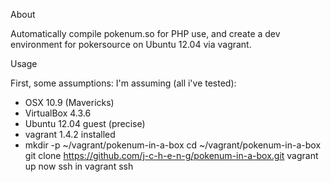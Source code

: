 About

Automatically compile pokenum.so for PHP use, and create a dev environment for pokersource on Ubuntu 12.04 via vagrant.


Usage

First, some assumptions: I'm assuming (all i've tested): 

* OSX 10.9 (Mavericks)
* VirtualBox 4.3.6
* Ubuntu 12.04 guest (precise)
* vagrant 1.4.2 installed 
* 
    mkdir -p ~/vagrant/pokenum-in-a-box
    cd ~/vagrant/pokenum-in-a-box
    git clone https://github.com/j-c-h-e-n-g/pokenum-in-a-box.git
    vagrant up
    now ssh in
    vagrant ssh

